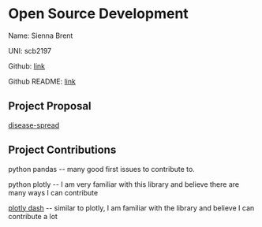# Open Source Development

Name: Sienna Brent

UNI: scb2197

Github: [link](https://github.com/scb-school)

Github README: [link](https://github.com/scb-school/scb-school/blob/main/README.md)

## Project Proposal

[disease-spread](../projects/python/disease-spread.md)

## Project Contributions

python pandas -- many good first issues to contribute to.

python plotly -- I am very familiar with this library and believe there are many ways I can contribute

[plotly dash](../projects/python/plotly-dash.md) -- similar to plotly, I am familiar with the library and believe I can contribute a lot
